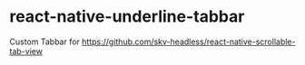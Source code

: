 # react-native-underline-tabbar
Custom Tabbar for https://github.com/skv-headless/react-native-scrollable-tab-view
